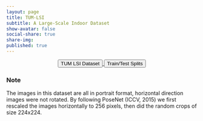 ```yaml
---
layout: page
title: TUM-LSI
subtitle: A Large-Scale Indoor Dataset
show-avatar: false
social-share: true
share-img:
published: true
---
```


<div style="text-align: center">
<a href="https://github.com/NavVisResearch/NavVis-Indoor-Dataset/" target="_blank">
<button class="button buttonpaper">TUM LSI Dataset</button>
</a>
<a href="http://hazirbas.com/datasets/tum-lsi.zip">
<button class="button buttonpaper">Train/Test Splits</button>
</a>
</div>

### Note
The images in this dataset are all in portrait format, horizontal direction images were not rotated. By following PoseNet (ICCV, 2015) we first rescaled the images horizontally to 256 pixels, then did the random crops of size 224x224. 

